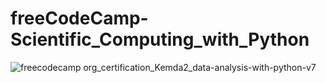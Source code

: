 # freeCodeCamp-Scientific_Computing_with_Python
![freecodecamp org_certification_Kemda2_data-analysis-with-python-v7](https://github.com/kemda2/freeCodeCamp-Courses/assets/19648132/e5caff3d-dc09-401e-95a1-d51d6325117e)

